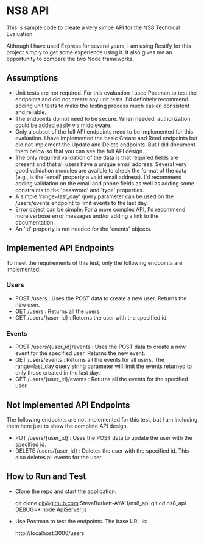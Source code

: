 # NS8 API
This is sample code to create a very simpe API for the NS8 Technical Evaluation.

Although I have used Express for several years, I am using Restify for this project simply to get some experience using it.  It also gives me an opportunity to compare the two Node frameworks.

## Assumptions
* Unit tests are not required. For this evaluation I used Postman to test the endpoints and did not create any unit tests. I'd definitely recommend adding unit tests to make the testing process much easier, consistent and reliable.
* The endpoints do not need to be secure.  When needed, authorization could be added easily via middleware.
* Only a subset of the full API endpoints need to be implemented for this evaluation.  I have implemented the basic Create and Read endpoints but did not implement the Update and Delete endpoints.  But I did document them below so that you can see the full API design.
* The only required validation of the data is that required fields are present and that all users have a unique email address.  Several very good validation modules are availble to check the format of the data (e.g., is the 'email' property a valid email address). I'd recommend adding validation on the email and phone fields as well as adding some constraints to the 'password' and 'type' properties.
* A simple 'range=last_day' query parameter can be used on the /users/events endpoint to limit events to the last day.
* Error object can be simple. For a more complex API, I'd recommend more verbose error messages and/or adding a link to the documentation.
* An 'id' property is not needed for the 'enents' objects.

## Implemented API Endpoints

To meet the requirements of this test, only the following endpoints are implemented:

### Users
* POST /users : Uses the POST data to create a new user.  Returns the new user.
* GET /users : Returns all the users.
* GET /users/{user_id} : Returns the user with the specified id.

### Events
* POST /users/{user_id}/events : Uses the POST data to create a new event for the specified user.  Returns the new event.
* GET /users/events : Returns all the events for all users.  The range=last_day query string parameter will limit the events returned to only those created in the last day.
* GET /users/{user_id}/events : Returns all the events for the specified user.

## Not Implemented API Endpoints

The following endpoints are not implemented for this test, but I am including them here just to show the complete
API design.

* PUT /users/{user_id} : Uses the POST data to update the user with the specified id.
* DELETE /users/{user_id} : Deletes the user with the specified id.  This also deletes all events for the user.

## How to Run and Test

* Clone the repo and start the application:

    git clone git@github.com:SteveBurkett-AYAH/ns8_api.git
    cd ns8_api
    DEBUG=* node ApiServer.js

* Use Postman to test the endpoints.  The base URL is:

    http://localhost:3000/users

